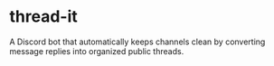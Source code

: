 # thread-it
A Discord bot that automatically keeps channels clean by converting message replies into organized public threads.
